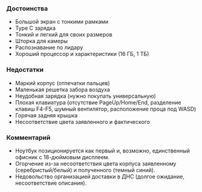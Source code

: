 ### **Достоинства**

- Большой экран с тонкими рамками
- Type C зарядка
- Тонкий и легкий для своих размеров
- Шторка для камеры
- Распознавание по лидару
- Хороший процессор и характеристики (16 ГБ, 1 ТБ)

### **Недостатки**

- Маркий корпус (отпечатки пальцев)
- Маленькая решетка забора воздуха
- Неудобная зарядка (нужно покупать универсальную)
- Плохая клавиатура (отсутствие PageUp/Home/End, разделение клавиш F4-F5, шумный вентилятор, расположение проца под WASD)
- Горячая задняя крышка
- Несоответствие цвета заявленного и фактического

### **Комментарий**

- Ноутбук позиционируется как первый и, возможно, единственный офисник с 18-дюймовым дисплеем.
- Огорчение из-за несоответствия цвета корпуса заявленному (серебристый/белый) и полученного (темный синий).
- Недовольство организацией доставки в ДНС (долгое ожидание, несоответствие описания).